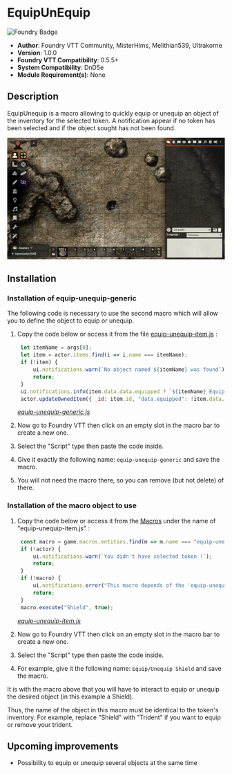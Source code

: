 # EquipUnEquip

![Foundry Badge](https://img.shields.io/badge/Foundry-v0.5.5-informational)

* **Author**: Foundry VTT Community, MisterHims, Melithian539, Ultrakorne
* **Version**: 1.0.0
* **Foundry VTT Compatibility**: 0.5.5+
* **System Compatibility**: DnD5e
* **Module Requirement(s)**: None

## Description

EquipUnequip is a macro allowing to quickly equip or unequip an object of the inventory for the selected token. A notification appear if no token has been selected and if the object sought has not been found.

![EquipUnequip-Demonstration](https://github.com/MisterHims/FoundryVTT/blob/master/ScriptMacros/EquipUnequip/images/dem-en-1.gif)

## Installation

### Installation of equip-unequip-generic

The following code is necessary to use the second macro which will allow you to define the object to equip or unequip.

1. Copy the code below or access it from the file [equip-unequip-item.js](https://github.com/MisterHims/FoundryVTT/blob/master/ScriptMacros/EquipUnequip/EN/Macros/equip-unequip-generic.js) :

   ```javascript
    let itemName = args[0];
    let item = actor.items.find(i => i.name === itemName);
    if (!item) {
        ui.notifications.warn(`No object named ${itemName} was found`);
        return;
    }
    ui.notifications.info(item.data.data.equipped ? `${itemName} Equipped` : `${itemName} Unequipped`);
    actor.updateOwnedItem({ _id: item.id, "data.equipped": !item.data.data.equipped });
   ```

   *[equip-unequip-generic.js](https://github.com/MisterHims/FoundryVTT/blob/master/ScriptMacros/EquipUnequip/EN/Macros/equip-unequip-generic.js)*

2. Now go to Foundry VTT then click on an empty slot in the macro bar to create a new one.

3. Select the "Script" type then paste the code inside.

4. Give it exactly the following name: ``` equip-unequip-generic ``` and save the macro.

5. You will not need the macro there, so you can remove (but not delete) of there.

### Installation of the macro object to use

1. Copy the code below or access it from the [Macros](https://github.com/MisterHims/FoundryVTT/blob/master/ScriptMacros/EquipUnequip/EN/Macros/equip-unequip-item.js) under the name of "equip-unequip-item.js" :

   ```javascript
    const macro = game.macros.entities.find(m => m.name === "equip-unequip-generic");
    if (!actor) {
        ui.notifications.warn(`You didn't have selected token !`);
        return;
    }
    if (!macro) {
        ui.notifications.error("This macro depends of the 'equip-unequip-generic' macro which cannot be found.");
        return;
    }
    macro.execute("Shield", true);
   ```

   *[equip-unequip-item.js](https://github.com/MisterHims/FoundryVTT/blob/master/ScriptMacros/EquipUnequip/EN/Macros/equip-unequip-item.js)*

2. Now go to Foundry VTT then click on an empty slot in the macro bar to create a new one.

3. Select the "Script" type then paste the code inside.

4. For example, give it the following name: ``` Equip/Unequip Shield ``` and save the macro.

It is with the macro above that you will have to interact to equip or unequip the desired object (in this example a Shield).

Thus, the name of the object in this macro must be identical to the token's inventory. For example, replace "Shield" with "Trident" if you want to equip or remove your trident.

## Upcoming improvements

* Possibility to equip or unequip several objects at the same time
